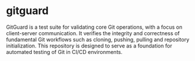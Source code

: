 # gitguard
GitGuard is a test suite for validating core Git operations, with a focus on client-server communication. It verifies the integrity and correctness of fundamental Git workflows such as cloning, pushing, pulling and repository initialization. This repository is designed to serve as a foundation for automated testing of Git in CI/CD environments.
